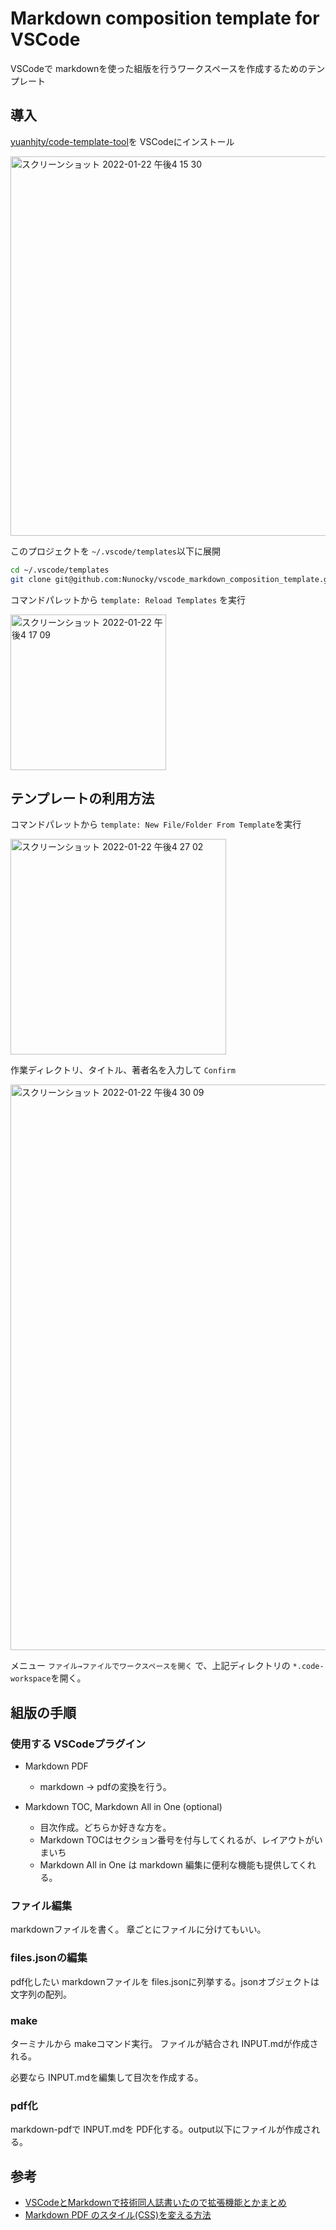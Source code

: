 # Markdown composition template for VSCode

VSCodeで markdownを使った組版を行うワークスペースを作成するためのテンプレート


## 導入

[yuanhjty/code-template-tool](https://github.com/yuanhjty/code-template-tool)を VSCodeにインストール

<img width="607" alt="スクリーンショット 2022-01-22 午後4 15 30" src="https://user-images.githubusercontent.com/750091/150629225-2e4e348f-d4db-4700-81b8-389a63874b13.png">

このプロジェクトを `~/.vscode/templates`以下に展開

``` sh
cd ~/.vscode/templates
git clone git@github.com:Nunocky/vscode_markdown_composition_template.git
```

コマンドパレットから `template: Reload Templates` を実行

<img width="249" alt="スクリーンショット 2022-01-22 午後4 17 09" src="https://user-images.githubusercontent.com/750091/150629236-bc110a3c-7a05-4277-918c-514701bcd540.png">


## テンプレートの利用方法

コマンドパレットから `template: New File/Folder From Template`を実行

<img width="345" alt="スクリーンショット 2022-01-22 午後4 27 02" src="https://user-images.githubusercontent.com/750091/150629488-784b29cc-6947-4654-bdc8-2e7c27740c10.png">

作業ディレクトリ、タイトル、著者名を入力して `Confirm`

<img width="905" alt="スクリーンショット 2022-01-22 午後4 30 09" src="https://user-images.githubusercontent.com/750091/150629498-cd66ef76-0ba5-48f8-ac63-aee2c0c2372b.png">

メニュー `ファイル→ファイルでワークスペースを開く` で、上記ディレクトリの `*.code-workspace`を開く。

## 組版の手順

### 使用する VSCodeプラグイン

* Markdown PDF
  * markdown → pdfの変換を行う。

* Markdown TOC, Markdown All in One (optional)
  * 目次作成。どちらか好きな方を。
  * Markdown TOCはセクション番号を付与してくれるが、レイアウトがいまいち
  * Markdown All in One は markdown 編集に便利な機能も提供してくれる。

### ファイル編集

markdownファイルを書く。 章ごとにファイルに分けてもいい。

### files.jsonの編集

pdf化したい markdownファイルを files.jsonに列挙する。jsonオブジェクトは文字列の配列。

### make

ターミナルから makeコマンド実行。 ファイルが結合され INPUT.mdが作成される。

必要なら INPUT.mdを編集して目次を作成する。

### pdf化

markdown-pdfで INPUT.mdを PDF化する。output以下にファイルが作成される。


## 参考
* [VSCodeとMarkdownで技術同人誌書いたので拡張機能とかまとめ](https://qiita.com/reona396/items/40b234108f7664267db8#comment-2daa99ab4468e7961ae6)
* [Markdown PDF のスタイル(CSS)を変える方法](https://h-s-hige.hateblo.jp/entry/20190405/1554467885)

